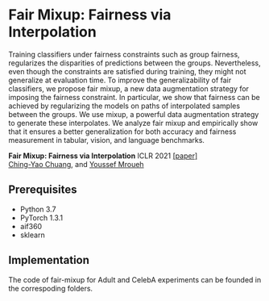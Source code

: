 # Fair Mixup: Fairness via Interpolation

Training classifiers under fairness constraints such as group fairness, regularizes the disparities of predictions between the groups. Nevertheless, even though the constraints are satisfied during training, they might not generalize at evaluation time. To improve the generalizability of fair classifiers, we propose fair mixup, a new data augmentation strategy for imposing the fairness constraint. In particular, we show that fairness can be achieved by regularizing the models on paths of interpolated samples  between the groups. We use mixup, a powerful data augmentation strategy  to generate these interpolates. We analyze fair mixup and empirically show that it ensures a better generalization for both accuracy and fairness measurement in tabular, vision, and language benchmarks.

**Fair Mixup: Fairness via Interpolation** ICLR 2021 [[paper]](https://openreview.net/forum?id=DNl5s5BXeBn)
<br/>
[Ching-Yao Chuang](https://chingyaoc.github.io/), and
[Youssef Mroueh](https://ymroueh.me/)
<br/>

## Prerequisites
- Python 3.7 
- PyTorch 1.3.1
- aif360
- sklearn

## Implementation
The code of fair-mixup for Adult and CelebA experiments can be founded in the correspoding folders.

